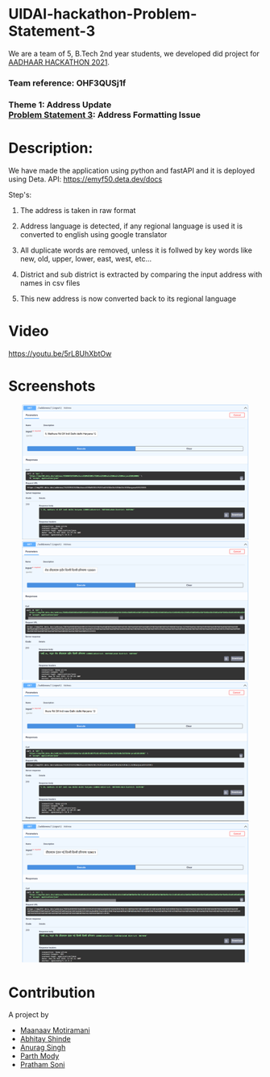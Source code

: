 # UIDAI-hackathon-Problem-Statement-3

We are a team of 5, B.Tech 2nd year students, we developed did project for [AADHAAR HACKATHON 2021](https://hackathon.uidai.gov.in/).
### Team reference: OHF3QUSj1f
### Theme 1: Address Update <br> [Problem Statement 3](https://hackathon.uidai.gov.in/problem-statement): Address Formatting Issue

# Description:
We have made the application using python and fastAPI and it is deployed using Deta.
API: https://emyf50.deta.dev/docs

Step's:

1. The address is taken in raw format

2. Address language is detected, if any regional language is used it is converted to english using google translator

3. All duplicate words are removed, unless it is follwed by key words like new, old, upper, lower, east, west, etc...

4. District and sub district is extracted by comparing the input address with names in csv files

5. This new address is now converted back to its regional language

# Video
https://youtu.be/5rL8UhXbtOw

# Screenshots
<p align = "center">
  <img src="https://github.com/Maanaav/UIDAI-hackathon-Problem-Statement-3/blob/main/assets/screen1.PNG" width="450" />
  <img src="https://github.com/Maanaav/UIDAI-hackathon-Problem-Statement-3/blob/main/assets/screen2.PNG" width="450" />
  <img src="https://github.com/Maanaav/UIDAI-hackathon-Problem-Statement-3/blob/main/assets/screen3.PNG" width="450" />
  <img src="https://github.com/Maanaav/UIDAI-hackathon-Problem-Statement-3/blob/main/assets/screen4.PNG" width="450" />
</p>

# Contribution
A project by <br>
- [Maanaav Motiramani](https://github.com/Maanaav) <br>
- [Abhitay Shinde](https://github.com/Abhitay)
- [Anurag Singh](https://github.com/Anurag1902)
- [Parth Mody](https://github.com/ParthMody)
- [Pratham Soni](https://github.com/PrathamSoni4473)
